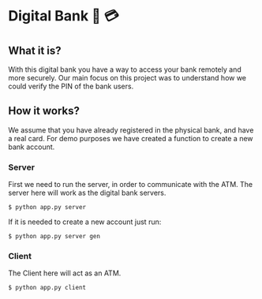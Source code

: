 # Digital Bank   :bank: :credit_card:

## What it is?

With this digital bank you have a way to access your bank remotely and more securely.
Our main focus on this project was to understand how we could verify the PIN of the bank users.

## How it works?

We assume that you have already registered in the physical bank, and have a real card.
For demo purposes we have created a function to create a new bank account.

### Server 

First we need to run the server, in order to communicate with the ATM. The server here will work as the digital bank servers.

    $ python app.py server
    
If it is needed to create a new account just run:
    
    $ python app.py server gen

### Client

The Client here will act as an ATM. 

    $ python app.py client

